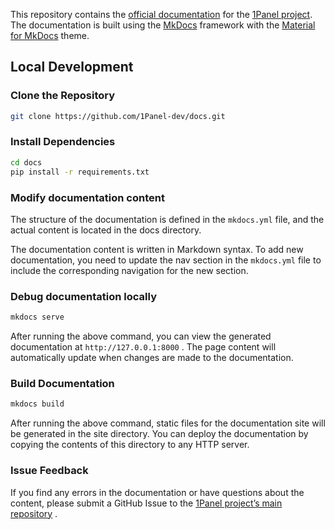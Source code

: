 This repository contains the [official documentation](https://docs.1panel.hk) for the [1Panel project](https://github.com/1Panel-dev/1Panel). The documentation is built using the [MkDocs](https://github.com/mkdocs/mkdocs) framework with the [Material for MkDocs](https://github.com/squidfunk/mkdocs-material) theme.

## Local Development

### Clone the Repository

```bash
git clone https://github.com/1Panel-dev/docs.git
```

### Install Dependencies

```bash
cd docs
pip install -r requirements.txt
```

### Modify documentation content

The structure of the documentation is defined in the `mkdocs.yml` file, and the actual content is located in the docs directory.

The documentation content is written in Markdown syntax. To add new documentation, you need to update the nav section in the `mkdocs.yml` file to include the corresponding navigation for the new section.

### Debug documentation locally

```bash
mkdocs serve
```

After running the above command, you can view the generated documentation at `http://127.0.0.1:8000` . The page content will automatically update when changes are made to the documentation.

### Build Documentation

```bash
mkdocs build
```

After running the above command, static files for the documentation site will be generated in the site directory. You can deploy the documentation by copying the contents of this directory to any HTTP server.

### Issue Feedback

If you find any errors in the documentation or have questions about the content, please submit a GitHub Issue to the [1Panel project’s main repository](https://github.com/1Panel-dev/1Panel/issues) .
